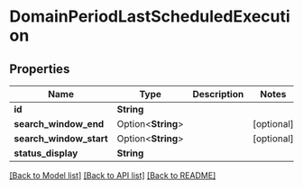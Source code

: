 # DomainPeriodLastScheduledExecution

## Properties

Name | Type | Description | Notes
------------ | ------------- | ------------- | -------------
**id** | **String** |  | 
**search_window_end** | Option<**String**> |  | [optional]
**search_window_start** | Option<**String**> |  | [optional]
**status_display** | **String** |  | 

[[Back to Model list]](../README.md#documentation-for-models) [[Back to API list]](../README.md#documentation-for-api-endpoints) [[Back to README]](../README.md)


